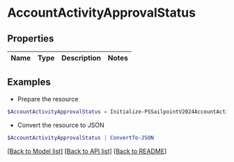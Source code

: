 # AccountActivityApprovalStatus
## Properties

Name | Type | Description | Notes
------------ | ------------- | ------------- | -------------

## Examples

- Prepare the resource
```powershell
$AccountActivityApprovalStatus = Initialize-PSSailpointV2024AccountActivityApprovalStatus 
```

- Convert the resource to JSON
```powershell
$AccountActivityApprovalStatus | ConvertTo-JSON
```

[[Back to Model list]](../README.md#documentation-for-models) [[Back to API list]](../README.md#documentation-for-api-endpoints) [[Back to README]](../README.md)

